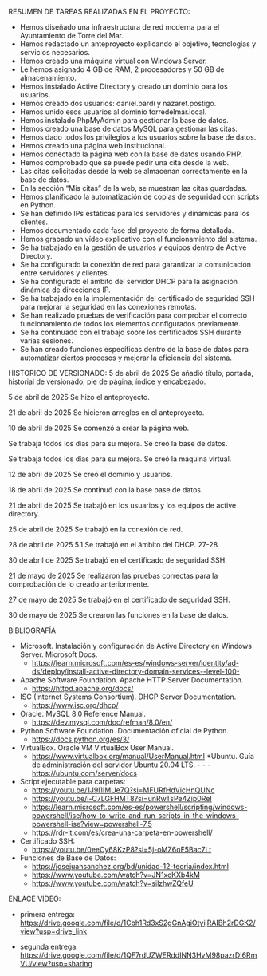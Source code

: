 RESUMEN DE TAREAS REALIZADAS EN EL PROYECTO:

* Hemos diseñado una infraestructura de red moderna para el Ayuntamiento de Torre del Mar.
* Hemos redactado un anteproyecto explicando el objetivo, tecnologías y servicios necesarios.
* Hemos creado una máquina virtual con Windows Server.
* Le hemos asignado 4 GB de RAM, 2 procesadores y 50 GB de almacenamiento.
* Hemos instalado Active Directory y creado un dominio para los usuarios.
* Hemos creado dos usuarios: daniel.bardi y nazaret.postigo.
* Hemos unido esos usuarios al dominio torredelmar.local.
* Hemos instalado PhpMyAdmin para gestionar la base de datos.
* Hemos creado una base de datos MySQL para gestionar las citas.
* Hemos dado todos los privilegios a los usuarios sobre la base de datos.
* Hemos creado una página web institucional.
* Hemos conectado la página web con la base de datos usando PHP.
* Hemos comprobado que se puede pedir una cita desde la web.
* Las citas solicitadas desde la web se almacenan correctamente en la base de datos.
* En la sección “Mis citas” de la web, se muestran las citas guardadas.
* Hemos planificado la automatización de copias de seguridad con scripts en Python.
* Se han definido IPs estáticas para los servidores y dinámicas para los clientes.
* Hemos documentado cada fase del proyecto de forma detallada.
* Hemos grabado un vídeo explicativo con el funcionamiento del sistema.
* Se ha trabajado en la gestión de usuarios y equipos dentro de Active Directory.
* Se ha configurado la conexión de red para garantizar la comunicación entre servidores y clientes.
* Se ha configurado el ámbito del servidor DHCP para la asignación dinámica de direcciones IP.
* Se ha trabajado en la implementación del certificado de seguridad SSH para mejorar la seguridad en las conexiones remotas.
* Se han realizado pruebas de verificación para comprobar el correcto funcionamiento de todos los elementos configurados previamente.
* Se ha continuado con el trabajo sobre los certificados SSH durante varias sesiones.
* Se han creado funciones específicas dentro de la base de datos para automatizar ciertos procesos y mejorar la eficiencia del sistema.



HISTORICO DE VERSIONADO:
5 de abril de 2025
Se añadió título, portada, historial de versionado, pie de página, índice  y encabezado.

5 de abril de 2025
Se hizo el anteproyecto.

21  de abril de 2025
Se hicieron arreglos en el anteproyecto.

10 de abril de 2025
Se comenzó a crear la página web.

Se trabaja todos los días para su mejora.
Se creó la base de datos.

Se trabaja todos los días para su mejora.
Se creó la máquina virtual.

12 de abril de 2025
Se creó el dominio y usuarios.

18 de abril de 2025
Se continuó con la base base de datos.

21 de abril de 2025
Se trabajó en los usuarios y los equipos de active directory.

25 de abril de 2025
Se trabajó en la conexión de red.

28 de abril de 2025
5.1
Se trabajó en el ámbito del DHCP.
27-28

30 de abril de 2025
Se trabajó en el certificado de seguridad SSH.

21 de mayo de 2025
Se realizaron las pruebas correctas para la comprobación de lo creado anteriormente.

27 de mayo de 2025
Se trabajó en el certificado de seguridad SSH.


30 de mayo de 2025
Se crearon las funciones en la base de datos.



BIBLIOGRAFÍA
* Microsoft. Instalación y configuración de Active Directory en Windows Server. Microsoft Docs. 
    - https://learn.microsoft.com/es-es/windows-server/identity/ad-ds/deploy/install-active-directory-domain-services--level-100-
* Apache Software Foundation. Apache HTTP Server Documentation. 
    - https://httpd.apache.org/docs/
* ISC (Internet Systems Consortium). DHCP Server Documentation. 
    - https://www.isc.org/dhcp/
* Oracle. MySQL 8.0 Reference Manual. 
    - https://dev.mysql.com/doc/refman/8.0/en/
* Python Software Foundation. Documentación oficial de Python. 
    - https://docs.python.org/es/3/
* VirtualBox. Oracle VM VirtualBox User Manual. 
    - https://www.virtualbox.org/manual/UserManual.html *Ubuntu. Guía de administración del servidor Ubuntu 20.04 LTS.     -     -     - https://ubuntu.com/server/docs
* Script ejecutable para carpetas:
    - https://youtu.be/1J9l1IMUe7Q?si=MFURfHdVicHnQUNc
    - https://youtu.be/i-C7LGFHMT8?si=unRwTsPe4Zip0ReI
    - https://learn.microsoft.com/es-es/powershell/scripting/windows-powershell/ise/how-to-write-and-run-scripts-in-the-windows-powershell-ise?view=powershell-7.5
    - https://rdr-it.com/es/crea-una-carpeta-en-powershell/ 
* Certificado SSH:
    - https://youtu.be/0eeCy68KzP8?si=5j-oMZ6oF5Bac7Lt
* Funciones de Base de Datos:
    - https://josejuansanchez.org/bd/unidad-12-teoria/index.html
    - https://www.youtube.com/watch?v=JN1xcKXb4kM
    - https://www.youtube.com/watch?v=silzhwZQfeU



ENLACE VÍDEO:
- primera entrega:
  https://drive.google.com/file/d/1Cbh1Rd3xS2gGnAgiOtyijRAIBh2rDGK2/view?usp=drive_link
  
- segunda entrega:
  https://drive.google.com/file/d/1QF7rdUZWERddINN3HvM98pazrDI6RmVU/view?usp=sharing
